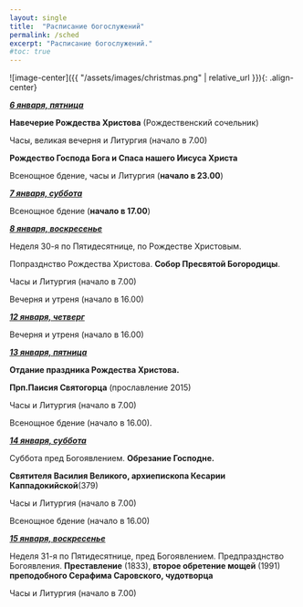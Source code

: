 ```yaml
---
layout: single
title:  "Расписание богослужений"
permalink: /sched
excerpt: "Расписание богослужений."
#toc: true
---
```


![image-center]({{ "/assets/images/christmas.png" | relative_url }}){: .align-center}


**_<span style="text-decoration:underline;">6 января, пятница</span>_**

**Навечерие Рождества Христова** (Рождественский сочельник)

Часы, великая вечерня и Литургия (начало в 7.00)

**Рождество Господа Бога и Спаса нашего Иисуса Христа**

Всенощное бдение, часы и Литургия (**начало в 23.00**)

**_<span style="text-decoration:underline;">7 января, суббота</span>_**

Всенощное бдение (**начало в 17.00**)

**_<span style="text-decoration:underline;">8 января, воскресенье</span>_**

Неделя 30-я по Пятидесятнице, по Рождестве Христовым.

Попразднство Рождества Христова. **Собор Пресвятой Богородицы**.

Часы и Литургия (начало в 7.00)

Вечерня и утреня (начало в 16.00)

**_<span style="text-decoration:underline;">12 января, четверг</span>_**     

Вечерня и утреня (начало в 16.00)

**_<span style="text-decoration:underline;">13 января, пятница</span>_**

**Отдание праздника Рождества Христова.**

**Прп.Паисия Святогорца** (прославление 2015)

Часы и Литургия (начало в 7.00)

Всенощное бдение (начало в 16.00).

**_<span style="text-decoration:underline;">14 января, суббота</span>_**

Суббота пред Богоявлением. **Обрезание Господне.**

**Святителя Василия Великого, архиепископа Кесарии Каппадокийской**(379)

Часы и Литургия (начало в 7.00)

Всенощное бдение (начало в 16.00)

**_<span style="text-decoration:underline;">15 января, воскресенье</span>_**

Неделя 31-я по Пятидесятнице, пред Богоявлением. Предпразднство Богоявления. **Преставление** (1833), **второе обретение мощей** (1991) **преподобного Серафима Саровского, чудотворца**

Часы и Литургия  (начало в 7.00)